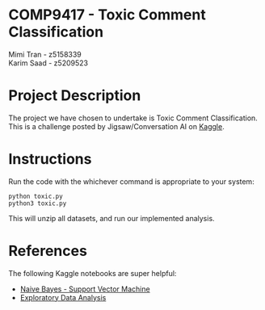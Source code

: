 # COMP9417 - Toxic Comment Classification
Mimi Tran - z5158339\
Karim Saad - z5209523

# Project Description
The project we have chosen to undertake is Toxic Comment Classification. This is a challenge posted by Jigsaw/Conversation AI on [Kaggle](https://www.kaggle.com/c/jigsaw-toxic-comment-classification-challenge).

# Instructions
Run the code with the whichever command is appropriate to your system:

    python toxic.py
    python3 toxic.py

This will unzip all datasets, and run our implemented analysis.

# References
The following Kaggle notebooks are super helpful:

- [Naive Bayes - Support Vector Machine](https://www.kaggle.com/jhoward/nb-svm-strong-linear-baseline)
- [Exploratory Data Analysis](https://www.kaggle.com/jagangupta/stop-the-s-toxic-comments-eda)
